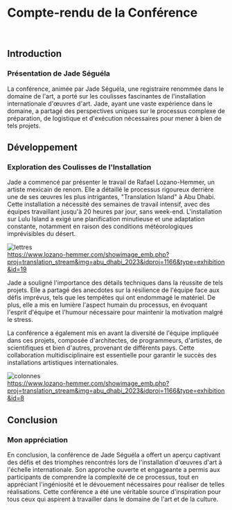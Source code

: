 # Compte-rendu de la Conférence
<br>

## Introduction 
### Présentation de Jade Séguéla
La conférence, animée par Jade Séguéla, une registraire renommée dans le domaine de l'art, a porté sur les coulisses fascinantes de l'installation internationale d'œuvres d'art. Jade, ayant une vaste expérience dans le domaine, a partagé des perspectives uniques sur le processus complexe de préparation, de logistique et d'exécution nécessaires pour mener à bien de tels projets.
<br>

## Développement
### Exploration des Coulisses de l'Installation
Jade a commencé par présenter le travail de Rafael Lozano-Hemmer, un artiste mexicain de renom. Elle a détaillé le processus rigoureux derrière une de ses œuvres les plus intrigantes, "Translation Island" à Abu Dhabi. Cette installation a nécessité des semaines de travail intensif, avec des équipes travaillant jusqu'à 20 heures par jour, sans week-end. L'installation sur Lulu Island a exigé une planification minutieuse et une adaptation constante, notamment en raison des conditions météorologiques imprévisibles du désert.
<br>

![lettres](medias/lettres.png)
<br>
https://www.lozano-hemmer.com/showimage_emb.php?proj=translation_stream&img=abu_dhabi_2023&idproj=1166&type=exhibition&id=19
<br>

Jade a souligné l'importance des détails techniques dans la réussite de tels projets. Elle a partagé des anecdotes sur la résilience de l'équipe face aux défis imprévus, tels que les tempêtes qui ont endommagé le matériel. De plus, elle a mis en lumière l'aspect humain du processus, en évoquant l'esprit d'équipe et l'humour nécessaire pour maintenir la motivation malgré le stress.

La conférence a également mis en avant la diversité de l'équipe impliquée dans ces projets, composée d'architectes, de programmeurs, d'artistes, de scientifiques et bien d'autres, provenant de différents pays. Cette collaboration multidisciplinaire est essentielle pour garantir le succès des installations artistiques internationales.
<br>

![colonnes](medias/colonnes.png)
<br>
https://www.lozano-hemmer.com/showimage_emb.php?proj=translation_stream&img=abu_dhabi_2023&idproj=1166&type=exhibition&id=8


## Conclusion 
### Mon appréciation 
En conclusion, la conférence de Jade Séguéla a offert un aperçu captivant des défis et des triomphes rencontrés lors de l'installation d'œuvres d'art à l'échelle internationale. Son approche ouverte et engageante a permis aux participants de comprendre la complexité de ce processus, tout en appréciant l'ingéniosité et le dévouement nécessaires pour réaliser de telles réalisations. Cette conférence a été une véritable source d'inspiration pour tous ceux qui aspirent à travailler dans le domaine de l'art et de la culture.
